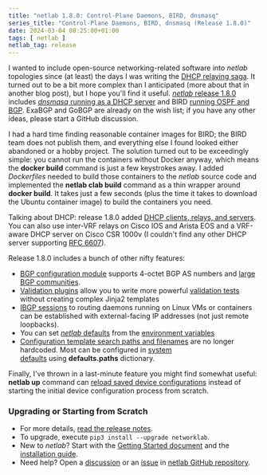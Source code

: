 ```yaml
---
title: "netlab 1.8.0: Control-Plane Daemons, BIRD, dnsmasq"
series_title: "Control-Plane Daemons, BIRD, dnsmasq (Release 1.8.0)"
date: 2024-03-04 08:25:00+01:00
tags: [ netlab ]
netlab_tag: release
---
```

I wanted to include open-source networking-related software into _netlab_ topologies since (at least) the days I was writing the [DHCP relaying saga](/series/dhcp-relay.html). It turned out to be a bit more complex than I anticipated (more about that in another blog post), but I hope you'll find it useful. [_netlab_ release 1.8.0](https://netlab.tools/release/1.8/) includes [*dnsmasq* running as a DHCP server](https://netlab.tools/platforms/#platform-daemons) and BIRD [running OSPF and BGP](https://netlab.tools/caveats/#bird-internet-routing-daemon). ExaBGP and GoBGP are already on the wish list; if you have any other ideas, please start a GitHub discussion.

I had a hard time finding reasonable container images for BIRD;  the BIRD team does not publish them, and everything else I found looked either abandoned or a hobby project. The solution turned out to be exceedingly simple: you cannot run the containers without Docker anyway, which means the **docker build** command is just a few keystrokes away. I added *Dockerfiles* needed to build those containers to the *netlab* source code and implemented the **netlab clab build** command as a thin wrapper around **docker build**. It takes just a few seconds (plus the time it takes to download the Ubuntu container image) to build the containers you need.
<!--more-->
Talking about DHCP: release 1.8.0 added [DHCP clients, relays, and servers](https://netlab.tools/module/dhcp/). You can also use inter-VRF relays on Cisco IOS and Arista EOS and a VRF-aware DHCP server on Cisco CSR 1000v (I couldn't find any other DHCP server supporting [RFC 6607](https://www.rfc-editor.org/rfc/rfc6607.html)).

Release 1.8.0 includes a bunch of other nifty features:

-   [BGP configuration module](https://netlab.tools/module/bgp/#module-bgp) supports 4-octet BGP AS numbers and [large BGP communities](https://netlab.tools/module/bgp/#bgp-community-propagation).
-   [Validation plugins](https://netlab.tools/topology/validate/#validate-plugin) allow you to write more powerful [validation tests](https://netlab.tools/topology/validate/) without creating complex Jinja2 templates
-   [IBGP sessions](https://netlab.tools/module/bgp/#bgp-ibgp-sessions) to routing daemons running on Linux VMs or containers can be established with external-facing IP addresses (not just remote loopbacks).
-   You can set [*netlab* defaults](https://netlab.tools/defaults/#defaults) from the [environment variables](https://netlab.tools/defaults/#defaults-env)
-   [Configuration template search paths and filenames](https://netlab.tools/dev/config/deploy/#dev-config-deploy-paths) are no longer hardcoded. Most can be configured in [system defaults](https://netlab.tools/defaults/#defaults) using **defaults.paths** dictionary.

Finally, I've thrown in a last-minute feature you might find somewhat useful: **netlab up** command can [reload saved device configurations](https://netlab.tools/netlab/up/#netlab-up-reload) instead of starting the initial device configuration process from scratch.

### Upgrading or Starting from Scratch

* For more details, [read the release notes](https://netlab.tools/release/1.8/#release-1-8-0).
* To upgrade, execute `pip3 install --upgrade networklab`.
* New to *netlab*? Start with the [Getting Started document](https://netlab.tools/tutorials/) and the [installation guide](https://netlab.tools/install/).
* Need help? Open a [discussion](https://github.com/ipspace/netlab/discussions) or an [issue](https://github.com/ipspace/netlab/issues) in [netlab GitHub repository](https://github.com/ipspace/netlab).
